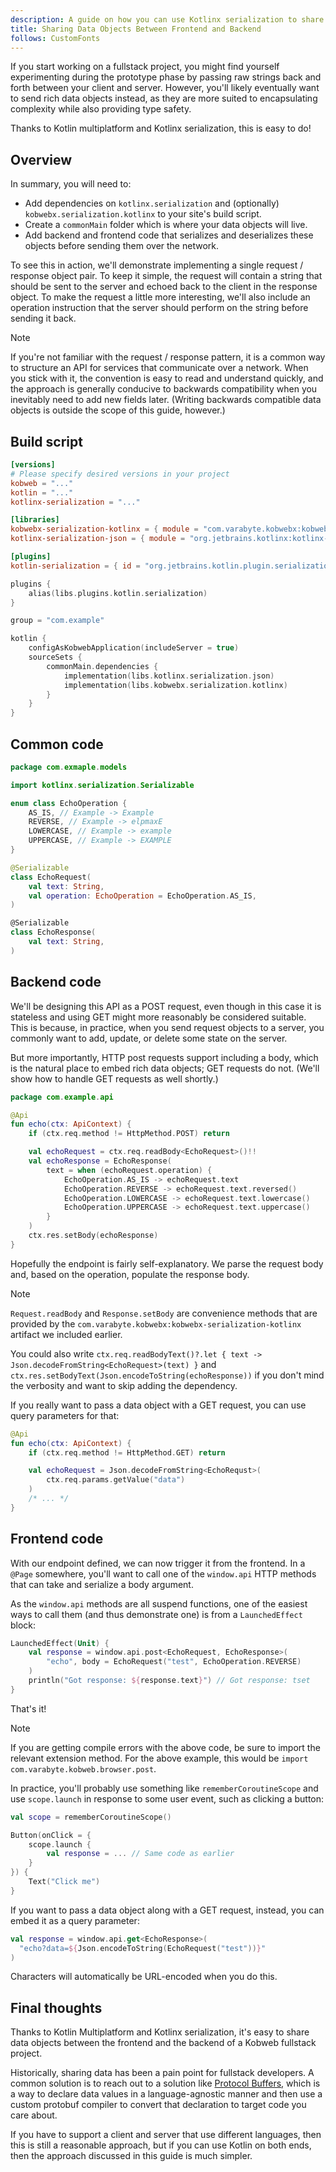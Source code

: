 ```yaml
---
description: A guide on how you can use Kotlinx serialization to share data objects across the network.
title: Sharing Data Objects Between Frontend and Backend
follows: CustomFonts
---
```


If you start working on a fullstack project, you might find yourself experimenting during the prototype phase by passing
raw strings back and forth between your client and server. However, you'll likely eventually want to send rich data
objects instead, as they are more suited to encapsulating complexity while also providing type safety.

Thanks to Kotlin multiplatform and Kotlinx serialization, this is easy to do!

## Overview

In summary, you will need to:

* Add dependencies on `kotlinx.serialization` and (optionally) `kobwebx.serialization.kotlinx` to your site's build
  script.
* Create a `commonMain` folder which is where your data objects will live.
* Add backend and frontend code that serializes and deserializes these objects before sending them over the network.

To see this in action, we'll demonstrate implementing a single request / response object pair. To keep it simple, the
request will contain a string that should be sent to the server and echoed back to the client in the response object. To
make the request a little more interesting, we'll also include an operation instruction that the server should perform
on the string before sending it back.

> [!NOTE]
> If you're not familiar with the request / response pattern, it is a common way to structure an API for services that
> communicate over a network. When you stick with it, the convention is easy to read and understand quickly, and the
> approach is generally conducive to backwards compatibility when you inevitably need to add new fields later.
> (Writing backwards compatible data objects is outside the scope of this guide, however.)

## Build script

```toml "gradle/libs.versions.toml"
[versions]
# Please specify desired versions in your project
kobweb = "..."
kotlin = "..."
kotlinx-serialization = "..."

[libraries]
kobwebx-serialization-kotlinx = { module = "com.varabyte.kobwebx:kobwebx-serialization-kotlinx", version.ref = "kobweb" }
kotlinx-serialization-json = { module = "org.jetbrains.kotlinx:kotlinx-serialization-json", version.ref = "kotlinx-serialization" }

[plugins]
kotlin-serialization = { id = "org.jetbrains.kotlin.plugin.serialization", version.ref = "kotlin" }
```

```kotlin 2,11,12 "site/build.gradle.kts"
plugins {
    alias(libs.plugins.kotlin.serialization)
}

group = "com.example"

kotlin {
    configAsKobwebApplication(includeServer = true)
    sourceSets {
        commonMain.dependencies {
            implementation(libs.kotlinx.serialization.json)
            implementation(libs.kobwebx.serialization.kotlinx)
        }
    }
}
```

## Common code

```kotlin "site/src/commonMain/kotlin/com/example/models/Echo.kt"
package com.exmaple.models

import kotlinx.serialization.Serializable

enum class EchoOperation {
    AS_IS, // Example -> Example
    REVERSE, // Example -> elpmaxE
    LOWERCASE, // Example -> example
    UPPERCASE, // Example -> EXAMPLE
}

@Serializable
class EchoRequest(
    val text: String,
    val operation: EchoOperation = EchoOperation.AS_IS,
)

@Serializable
class EchoResponse(
    val text: String,
)
```

## Backend code

We'll be designing this API as a POST request, even though in this case it is stateless and using GET might more
reasonably be considered suitable. This is because, in practice, when you send request objects to a server, you commonly
want to add, update, or delete some state on the server.

But more importantly, HTTP post requests support including a body, which is the natural place to embed rich data
objects; GET requests do not. (We'll show how to handle GET requests as well shortly.)

```kotlin "site/src/jvmMain/kotlin/com/example/api/Echo.kt"
package com.example.api

@Api
fun echo(ctx: ApiContext) {
    if (ctx.req.method != HttpMethod.POST) return

    val echoRequest = ctx.req.readBody<EchoRequest>()!!
    val echoResponse = EchoResponse(
        text = when (echoRequest.operation) {
            EchoOperation.AS_IS -> echoRequest.text
            EchoOperation.REVERSE -> echoRequest.text.reversed()
            EchoOperation.LOWERCASE -> echoRequest.text.lowercase()
            EchoOperation.UPPERCASE -> echoRequest.text.uppercase()
        }
    )
    ctx.res.setBody(echoResponse)
}
```

Hopefully the endpoint is fairly self-explanatory. We parse the request body and, based on the operation, populate the
response body.

> [!NOTE]
> `Request.readBody` and `Response.setBody` are convenience methods that are provided by the
> `com.varabyte.kobwebx:kobwebx-serialization-kotlinx` artifact we included earlier.
> 
> You could also write `ctx.req.readBodyText()?.let { text -> Json.decodeFromString<EchoRequest>(text) }` and
> `ctx.res.setBodyText(Json.encodeToString(echoResponse))` if you don't mind the verbosity and want to skip adding the
> dependency.

If you really want to pass a data object with a GET request, you can use query parameters for that:
```kotlin "site/src/jvmMain/kotlin/com/example/api/Echo.kt"
@Api
fun echo(ctx: ApiContext) {
    if (ctx.req.method != HttpMethod.GET) return

    val echoRequest = Json.decodeFromString<EchoRequst>(
        ctx.req.params.getValue("data")
    )
    /* ... */
}
```

## Frontend code

With our endpoint defined, we can now trigger it from the frontend. In a `@Page` somewhere, you'll want to call one of
the `window.api` HTTP methods that can take and serialize a body argument.

As the `window.api` methods are all suspend functions, one of the easiest ways to call them (and thus demonstrate one)
is from a `LaunchedEffect` block:
```kotlin
LaunchedEffect(Unit) {
    val response = window.api.post<EchoRequest, EchoResponse>(
        "echo", body = EchoRequest("test", EchoOperation.REVERSE)
    )
    println("Got response: ${response.text}") // Got response: tset
}
```

That's it!

> [!NOTE]
> If you are getting compile errors with the above code, be sure to import the relevant extension method. For the above
> example, this would be `import com.varabyte.kobweb.browser.post`.

In practice, you'll probably use something like `rememberCoroutineScope` and use `scope.launch` in response to some user
event, such as clicking a button:
```kotlin
val scope = rememberCoroutineScope()

Button(onClick = {
    scope.launch {
        val response = ... // Same code as earlier
    }
}) {
    Text("Click me")
}
```

If you want to pass a data object along with a GET request, instead, you can embed it as a query parameter:
```kotlin
val response = window.api.get<EchoResponse>(
  "echo?data=${Json.encodeToString(EchoRequest("test"))}"
)
```

Characters will automatically be URL-encoded when you do this.

## Final thoughts

Thanks to Kotlin Multiplatform and Kotlinx serialization, it's easy to share data objects between the frontend and the
backend of a Kobweb fullstack project.

Historically, sharing data has been a pain point for fullstack developers. A common solution is to reach out to a
solution like [Protocol Buffers](https://protobuf.dev/), which is a way to declare data values in a language-agnostic
manner and then use a custom protobuf compiler to convert that declaration to target code you care about.

If you have to support a client and server that use different languages, then this is still a reasonable approach, but
if you can use Kotlin on both ends, then the approach discussed in this guide is much simpler.
